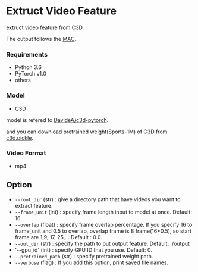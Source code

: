 # Extruct Video Feature
extruct video feature from C3D.

The output follows the [MAC](https://arxiv.org/abs/1811.08925).

### Requirements
- Python 3.6
- PyTorch v1.0
- others

### Model
- C3D

model is refered to [DavideA/c3d-pytorch](https://github.com/DavideA/c3d-pytorch).

and you can download pretrained weight(Sports-1M) of C3D from [c3d.pickle](http://imagelab.ing.unimore.it/files/c3d_pytorch/c3d.pickle).

### Video Format
- mp4

## Option
- `--root_dir` (str) : give a directory path that have videos you want to extract feature.
- `--frame_unit` (int) : specify frame length input to model at once. Default: 16.
- `--overlap` (float) : specify frame overlap percentage. If you specify 16 to frame_unit and 0.5 to overlap,
overlap frame is 8 frame(16*0.5), so start frame are 1,9, 17, 25,... Default : 0.0.
- `--out_dir` (str) : specify the path to put output feature. Default: ./output
- '--gpu_id' (int) : specify GPU ID that you use. Default: 0.
- `--pretrained_path` (str) : specify pretrained weight path.
- `--verbose` (flag) : If you add this option, print saved file names.

